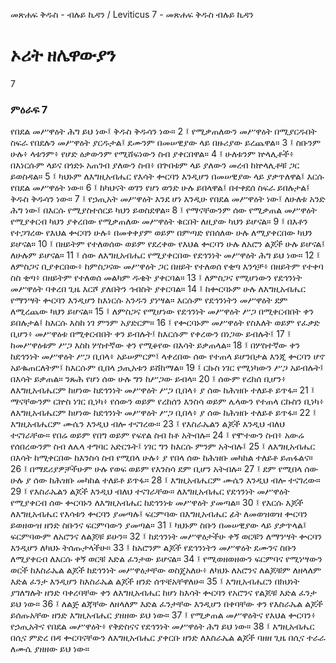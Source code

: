 ﻿
መጽሐፍ ቅዱስ - ብሉይ ኪዳን / Leviticus 7 - መጽሐፍ ቅዱስ ብሉይ ኪዳን
# ኦሪት ዘሌዋውያን
7
### ምዕራፍ 7
የበደል መሥዋዕት ሕግ ይህ ነው፤ ቅዱስ ቅዱሳን ነው።
2 ፤ የሚቃጠለውን መሥዋዕት በሚያርዱበት ስፍራ የበደሉን መሥዋዕት ያርዱታል፤ ደሙንም በመሠዊያው ላይ በዙሪያው ይረጨዋል።
3 ፤ ስቡንም ሁሉ፥ ላቱንም፥ የሆድ ዕቃውንም የሚሸፍነውን ስብ ያቀርበዋል።
4 ፤ ሁለቱንም ኵላሊቶች፥ በእነርሱም ላይና በጎድኑ አጠገብ ያለውን ስብ፥ በጕበቱም ላይ ያለውን መረብ ከኵላሊቶቹ ጋር ይወስዳል።
5 ፤ ካህኑም ለእግዚአብሔር የእሳት ቍርባን እንዲሆን በመሠዊያው ላይ ያቃጥለዋል፤ እርሱ የበደል መሥዋዕት ነው።
6 ፤ ከካህናት ወገን የሆነ ወንድ ሁሉ ይበላዋል፤ በተቀደሰ ስፍራ ይበሉታል፤ ቅዱስ ቅዱሳን ነው።
7 ፤ የኃጢአት መሥዋዕት እንደ ሆነ እንዲሁ የበደል መሥዋዕት ነው፤ ለሁለቱ አንድ ሕግ ነው፤ በእርሱ የሚያስተሰርይ ካህን ይወስደዋል።
8 ፤ የማናቸውንም ሰው የሚቃጠል መሥዋዕት የሚያቀርብ ካህን ያቀረበው የሚቃጠለው መሥዋዕት ቁርበት ለዚያው ካህን ይሆናል።
9 ፤ በእቶን የተጋገረው የእህል ቍርባን ሁሉ፥ በመቀቀያም ወይም በምጣድ የበሰለው ሁሉ ለሚያቀርበው ካህን ይሆናል።
10 ፤ በዘይትም የተለወሰው ወይም የደረቀው የእህል ቍርባን ሁሉ ለአሮን ልጆች ሁሉ ይሆናል፤ ለሁሉም ይሆናል።
11 ፤ ሰው ለእግዚአብሔር የሚያቀርበው የደኅንነት መሥዋዕት ሕግ ይህ ነው።
12 ፤ ለምስጋና ቢያቀርበው፥ ከምስጋናው መሥዋዕት ጋር በዘይት የተለወሰ የቂጣ እንጎቻ፥ በዘይትም የተቀባ ስስ ቂጣ፥ በዘይትም የተለወሰ መልካም ዱቄት ያቀርባል።
13 ፤ ለምስጋና የሚሆነውን የደኅንነት መሥዋዕት ባቀረበ ጊዜ እርሾ ያለበትን ኅብስት ያቀርባል።
14 ፤ ከቍርባኑም ሁሉ ለእግዚአብሔር የማንሣት ቍርባን እንዲሆን ከእነርሱ አንዱን ያነሣል። እርሱም የደኅንነትን መሥዋዕት ደም ለሚረጨው ካህን ይሆናል።
15 ፤ ለምስጋና የሚሆነው የደኅንነት መሥዋዕት ሥጋ በሚቀርብበት ቀን ይበሉታል፤ ከእርሱ እስከ ነገ ምንም አያድርም።
16 ፤ የቍርባኑም መሥዋዕት የስእለት ወይም የፈቃድ ቢሆን፥ መሥዋዕቱ በሚቀርብበት ቀን ይብሉት፤ ከእርሱም የቀረውን በነጋው ይብሉት፤
17 ፤ ከመሥዋዕቱም ሥጋ እስከ ሦስተኛው ቀን የሚቆየው በእሳት ይቃጠላል።
18 ፤ በሦስተኛው ቀን ከደኅንነት መሥዋዕት ሥጋ ቢበላ፥ አይሠምርም፤ ላቀረበው ሰው የተጠላ ይሆንበታል እንጂ ቍርባን ሆኖ አይቈጠርለትም፤ ከእርሱም ቢበላ ኃጢአቱን ይሸከማል።
19 ፤ ርኩስ ነገር የሚነካውን ሥጋ አይብሉት፤ በእሳት ይቃጠል። ንጹሕ የሆነ ሰው ሁሉ ግን ከሥጋው ይብላ።
20 ፤ ሰውም የረከሰ ቢሆን፥ ለእግዚአብሔርም ከሆነው ከደኅንነት መሥዋዕት ሥጋ ቢበላ፥ ያ ሰው ከሕዝቡ ተለይቶ ይጥፋ።
21 ፤ ማናቸውንም ርኵስ ነገር ቢነካ፥ የሰውን ወይም የረከሰን እንስሳ ወይም ሌላውን የተጠላ ርኩስን ቢነካ፥ ለእግዚአብሔርም ከሆነው ከደኅንነት መሥዋዕት ሥጋ ቢበላ፥ ያ ሰው ከሕዝቡ ተለይቶ ይጥፋ።
22 ፤ እግዚአብሔርም ሙሴን እንዲህ ብሎ ተናገረው።
23 ፤ የእስራኤልን ልጆች እንዲህ ብለህ ተናገራቸው። የበሬ ወይም የበግ ወይም የፍየል ስብ ከቶ አትብሉ።
24 ፤ የሞተውን ስብ፥ አውሬ የሰበረውንም ስብ ለሌላ ተግባር አድርጉት፤ ነገር ግን ከእርሱ ምንም አትብሉ፤
25 ፤ ለእግዚአብሔር በእሳት ከሚቀርበው ከእንስሳ ስብ የሚበላ ሁሉ፥ ያ የበላ ሰው ከሕዝቡ መካከል ተለይቶ ይጠፋልና።
26 ፤ በማደሪያዎቻችሁም ሁሉ የወፍ ወይም የእንስሳ ደም ቢሆን አትብሉ።
27 ፤ ደም የሚበላ ሰው ሁሉ ያ ሰው ከሕዝቡ መካከል ተለይቶ ይጥፋ።
28 ፤ እግዚአብሔርም ሙሴን እንዲህ ብሎ ተናገረው።
29 ፤ የእስራኤልን ልጆች እንዲህ ብለህ ተናገራቸው። ለእግዚአብሔር የደኅንነት መሥዋዕት የሚያቀርብ ሰው ቍርባኑን ለእግዚአብሔር ከደኅንነቱ መሥዋዕት ያመጣል።
30 ፤ የእርሱ እጆች ለእግዚአብሔር የእሳቱን ቍርባን ያመጣሉ፤ ፍርምባው በእግዚአብሔር ፊት ለመወዝወዝ ቍርባን ይወዘውዝ ዘንድ ስቡንና ፍርምባውን ያመጣል።
31 ፤ ካህኑም ስቡን በመሠዊያው ላይ ያቃጥላል፤ ፍርምባውም ለአሮንና ለልጆቹ ይሁን።
32 ፤ ከደኅንነት መሥዋዕታችሁ ቀኝ ወርቹን ለማንሣት ቍርባን እንዲሆን ለካህኑ ትሰጡታላችሁ።
33 ፤ ከአሮንም ልጆች የደኅንነትን መሥዋዕት ደሙንና ስቡን ለሚያቀርብ ለእርሱ ቀኝ ወርቹ እድል ፈንታው ይሆናል።
34 ፤ የሚወዘወዘውን ፍርምባና የሚነሣውን ወርች ከእስራኤል ልጆች ከደኅንነት መሥዋዕታቸው ወስጄአለሁ፥ ለካህኑ ለአሮንና ለልጆቹም ለዘላለም እድል ፈንታ እንዲሆን ከእስራኤል ልጆች ዘንድ ሰጥቼአቸዋለሁ።
35 ፤ እግዚአብሔርን በክህነት ያገለግሉት ዘንድ ባቀረባቸው ቀን ለእግዚአብሔር ከሆነ ከእሳት ቍርባን የአሮንና የልጆቹ እድል ፈንታ ይህ ነው።
36 ፤ ለልጅ ልጃቸው ለዘላለም እድል ፈንታቸው እንዲሆን በቀባቸው ቀን የእስራኤል ልጆች ይሰጡአቸው ዘንድ እግዚአብሔር ያዘዘው ይህ ነው።
37 ፤ የሚቃጠል መሥዋዕትና የእህል ቍርባን፥ የኃጢአትና የበደል መሥዋዕት፥ የቅድስናና የደኅንነት መሥዋዕት ሕግ ይህ ነው።
38 ፤ እግዚአብሔር በሲና ምድረ በዳ ቍርባናቸውን ለእግዚአብሔር ያቀርቡ ዘንድ ለእስራኤል ልጆች ባዘዘ ጊዜ በሲና ተራራ ለሙሴ ያዘዘው ይህ ነው። 

